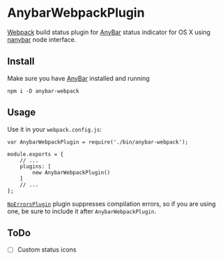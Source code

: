 # AnybarWebpackPlugin
[Webpack](http://webpack.github.io/) build status plugin for [AnyBar](https://github.com/tonsky/AnyBar) status indicator for OS X using [nanybar](https://github.com/rumpl/nanybar) node interface.

## Install

Make sure you have [AnyBar](https://github.com/tonsky/AnyBar) installed and running

```
npm i -D anybar-webpack
```

## Usage

Use it in your `webpack.config.js`:

```
var AnybarWebpackPlugin = require('./bin/anybar-webpack');

module.exports = {
    // ...
    plugins: [
        new AnybarWebpackPlugin()
    ]
    // ...
};
```
[`NoErrorsPlugin`](http://webpack.github.io/docs/list-of-plugins.html#noerrorsplugin) plugin suppresses compilation errors, so if you are using one, be sure to include it after `AnybarWebpackPlugin`.

## ToDo

- [ ] Custom status icons
